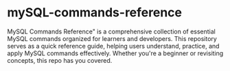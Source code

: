 # mySQL-commands-reference
MySQL Commands Reference" is a comprehensive collection of essential MySQL commands organized for learners and developers. This repository serves as a quick reference guide, helping users understand, practice, and apply MySQL commands effectively. Whether you're a beginner or revisiting concepts, this repo has you covered.
